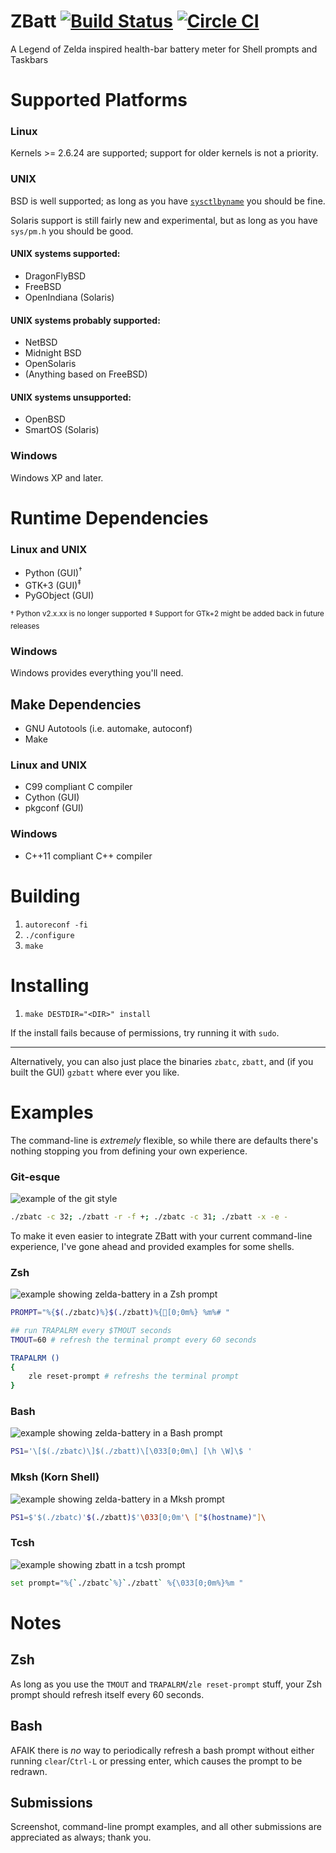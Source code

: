 ZBatt [![Build Status](https://travis-ci.org/amagura/zelda-battery.svg?branch=master)](https://travis-ci.org/amagura/zelda-battery) [![Circle CI](https://circleci.com/gh/amagura/zelda-battery/tree/master.svg?style=svg)](https://circleci.com/gh/amagura/zelda-battery/tree/master)
=============

A Legend of Zelda inspired health-bar battery meter for Shell prompts and Taskbars

<!--
* [Supported Platforms](https://github.com/amagura/zelda-battery#supported-platforms)
 * [Windows](https://github.com/amagura/zelda-battery#windows)
 * [Linux](https://github.com/amagura/zelda-battery#linux)
 * [*BSD](https://github.com/amagura/zelda-battery#bsd)
* [Depends](https://github.com/amagura/zelda-battery#dependencies)
 * [Make Depends](https://github.com/amagura/zelda-battery#make-dependencies)
* [Building](https://github.com/amagura/zelda-battery#building)
* [Installing](https://github.com/amagura/zelda-battery#installing)
* [Examples](https://github.com/amagura/zelda-battery#examples)
 * [Git-esque](https://github.com/amagura/zelda-battery#git-esque)
 * [Zsh](https://github.com/amagura/zelda-battery#zsh)
 * [Bash](https://github.com/amagura/zelda-battery#bash)
 * [Mksh](https://github.com/amagura/zelda-battery#mksh-korn-shell)
 * [Tcsh](https://github.com/amagura/zelda-battery#tcsh)
* [Notes](https://github.com/amagura/zelda-battery#notes)
-->
# Supported Platforms
### Linux
Kernels >= 2.6.24 are supported; support for older kernels is not a priority.


### UNIX
BSD is well supported; as long as you have [`sysctlbyname`](http://www.daemon-systems.org/man/sysctlbyname.3.html) you should be fine.

Solaris support is still fairly new and experimental, but as long as you have `sys/pm.h` you should be good.

#### UNIX systems supported:
* DragonFlyBSD
* FreeBSD
* OpenIndiana (Solaris)

#### UNIX systems probably supported:
* NetBSD
* Midnight BSD
* OpenSolaris
* (Anything based on FreeBSD)

#### UNIX systems unsupported:
* OpenBSD
* SmartOS (Solaris)

### Windows
Windows XP and later.

# Runtime Dependencies
### Linux and UNIX
* Python (GUI)<sup>†</sup>
* GTK+3 (GUI)<sup>‡</sup>
* PyGObject (GUI)

<sup>† Python v2.x.xx is no longer supported</sup>
<sup>‡ Support for GTk+2 might be added back in future releases</sup>

### Windows
Windows provides everything you'll need.

## Make Dependencies
* GNU Autotools (i.e. automake, autoconf)
* Make

### Linux and UNIX
* C99 compliant C compiler
* Cython (GUI)
* pkgconf (GUI)

### Windows
* C++11 compliant C++ compiler

# Building
1. `autoreconf -fi`
2. `./configure`
3. `make`

# Installing
1. `make DESTDIR="<DIR>" install`

If the install fails because of permissions, try running it with `sudo`.
***
Alternatively, you can also just place the binaries `zbatc`, `zbatt`, and (if you built the GUI) `gzbatt` where ever you like.

# Examples
The command-line is _extremely_ flexible, so while there are defaults
there's nothing stopping you from defining your own experience.

### Git-esque
![example of the git style](/example/git.jpg)
```bash
./zbatc -c 32; ./zbatt -r -f +; ./zbatc -c 31; ./zbatt -x -e -
```

To make it even easier to integrate ZBatt with your current command-line experience,
I've gone ahead and provided examples for some shells.

### Zsh
![example showing zelda-battery in a Zsh prompt](/example/zsh.jpg)
```bash
PROMPT="%{$(./zbatc)%}$(./zbatt)%{[0;0m%} %m%# "

## run TRAPALRM every $TMOUT seconds
TMOUT=60 # refresh the terminal prompt every 60 seconds

TRAPALRM ()
{
    zle reset-prompt # refreshs the terminal prompt
}
```

### Bash
![example showing zelda-battery in a Bash prompt](/example/bash.jpg)
```bash
PS1='\[$(./zbatc)\]$(./zbatt)\[\033[0;0m\] [\h \W]\$ '
```

### Mksh (Korn Shell)
![example showing zelda-battery in a Mksh prompt](/example/mksh.jpg)
```bash
PS1=$'$(./zbatc)'$(./zbatt)$'\033[0;0m'\ ["$(hostname)"]\
```

### Tcsh
![example showing zbatt in a tcsh prompt](/example/tcsh.jpg)
```bash
set prompt="%{`./zbatc`%}`./zbatt` %{\033[0;0m%}%m "
```

# Notes

## Zsh
As long as you use the `TMOUT` and `TRAPALRM`/`zle reset-prompt` stuff, your Zsh prompt should refresh itself every 60 seconds.

## Bash
AFAIK there is _no_ way to periodically refresh a bash prompt without either running `clear`/`Ctrl-L` or pressing enter, which causes the prompt to be redrawn.

## Submissions
Screenshot, command-line prompt examples, and all other submissions are appreciated as always; thank you.
